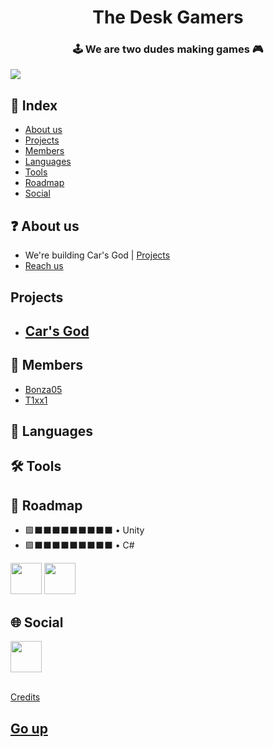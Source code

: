 <h1 align="center">The Desk Gamers</h1>
<h3 align="center">🕹️ We are two dudes making games 🎮</h3>

![](https://img.shields.io/github/stars/thedeskgamers?style=social)

## 📄 Index

-  [About us](#-about-us)
-  [Projects](#projects)
-  [Members](#-members)
-  [Languages](#-languages)
-  [Tools](#%EF%B8%8F-tools)
-  [Roadmap](#-roadmap)
-  [Social](#-social)

## ❓ About us

-  We're building Car's God | [Projects](#projects)
-  [Reach us](mailto:thedeskgamers@gmail.com)

## Projects

-  ## [Car's God](https://github.com/TheDeskGamers/Car-s-God)

## 👷 Members

-  [Bonza05](https://github.com/Bonza05)
-  [T1xx1](https://github.com/T1xx1)

## 📑 Languages

## 🛠️ Tools

## 🏁 Roadmap

-  🟩⬛⬛⬛⬛⬛⬛⬛⬛⬛ • Unity
-  🟩⬛⬛⬛⬛⬛⬛⬛⬛⬛ • C#

<div>
   <img src="https://vectorlogo.zone/logos/unity3d/unity3d-icon.svg" height="50" />
   <img src="https://img.icons8.com/color/96/null/c-sharp-logo.png" height="50" />
</div>

## 🌐 Social

<div>
   <a href="https://tiktok.com/@thedeskgamers">
      <img src="https://img.icons8.com/color/96/null/tiktok--v1.png" height="50px" />
   </a>
</div>

<br>

[Credits](../credits.md)

## [Go up](#-index)
